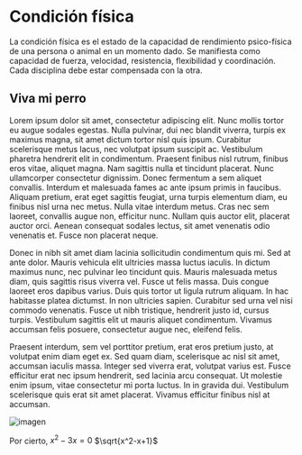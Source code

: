 # Condición física

La condición física es el estado de la capacidad de rendimiento psico-física de una persona o animal en un momento dado. Se manifiesta como capacidad de fuerza, velocidad, resistencia, flexibilidad y coordinación. Cada disciplina debe estar compensada con la otra.

## Viva mi perro

 Lorem ipsum dolor sit amet, consectetur adipiscing elit. Nunc mollis tortor eu augue sodales egestas. Nulla pulvinar, dui nec blandit viverra, turpis ex maximus magna, sit amet dictum tortor nisl quis ipsum. Curabitur scelerisque metus lacus, nec volutpat ipsum suscipit ac. Vestibulum pharetra hendrerit elit in condimentum. Praesent finibus nisl rutrum, finibus eros vitae, aliquet magna. Nam sagittis nulla et tincidunt placerat. Nunc ullamcorper consectetur dignissim. Donec fermentum a sem aliquet convallis. Interdum et malesuada fames ac ante ipsum primis in faucibus. Aliquam pretium, erat eget sagittis feugiat, urna turpis elementum diam, eu finibus nisl urna nec metus. Nulla vitae interdum metus. Cras nec sem laoreet, convallis augue non, efficitur nunc. Nullam quis auctor elit, placerat auctor orci. Aenean consequat sodales lectus, sit amet venenatis odio venenatis et. Fusce non placerat neque.

Donec in nibh sit amet diam lacinia sollicitudin condimentum quis mi. Sed at ante dolor. Mauris vehicula elit ultricies massa luctus iaculis. In dictum maximus nunc, nec pulvinar leo tincidunt quis. Mauris malesuada metus diam, quis sagittis risus viverra vel. Fusce ut felis massa. Duis congue laoreet eros dapibus varius. Duis quis tortor ut ligula rutrum aliquam. In hac habitasse platea dictumst. In non ultricies sapien. Curabitur sed urna vel nisi commodo venenatis. Fusce ut nibh tristique, hendrerit justo id, cursus turpis. Vestibulum sagittis elit ut mauris aliquet condimentum. Vivamus accumsan felis posuere, consectetur augue nec, eleifend felis.

Praesent interdum, sem vel porttitor pretium, erat eros pretium justo, at volutpat enim diam eget ex. Sed quam diam, scelerisque ac nisl sit amet, accumsan iaculis massa. Integer sed viverra erat, volutpat varius est. Fusce efficitur erat nec ipsum hendrerit, sed lacinia arcu consequat. Ut molestie enim ipsum, vitae consectetur mi porta luctus. In in gravida dui. Vestibulum scelerisque quis erat sit amet placerat. Vivamus efficitur finibus nisl at accumsan. 

![imagen](https://s-media-cache-ak0.pinimg.com/originals/53/35/2d/53352dd50f96488cf0fc3cc567fe383b.jpg)

Por cierto, $`x^2-3x=0`$
$`\sqrt{x^2-x+1}`$
